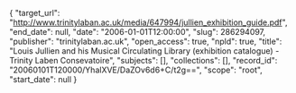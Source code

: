 {
  "target_url": "http://www.trinitylaban.ac.uk/media/647994/jullien_exhibition_guide.pdf", 
  "end_date": null, 
  "date": "2006-01-01T12:00:00", 
  "slug": 286294097, 
  "publisher": "trinitylaban.ac.uk", 
  "open_access": true, 
  "npld": true, 
  "title": "Louis Jullien and his Musical Circulating Library (exhibition catalogue) - Trinity Laben Consevatoire", 
  "subjects": [], 
  "collections": [], 
  "record_id": "20060101T120000/YhalXVE/DaZOv6d6+C/t2g==", 
  "scope": "root", 
  "start_date": null
}

